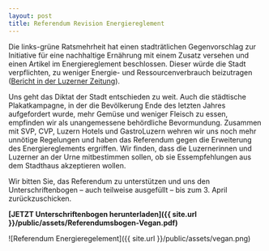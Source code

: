 ```yaml
---
layout: post
title: Referendum Revision Energiereglement
---
```


Die links-grüne Ratsmehrheit hat einen stadträtlichen Gegenvorschlag zur Initiative für eine nachhaltige Ernährung mit einem Zusatz versehen und einen Artikel im Energiereglement beschlossen. Dieser würde die Stadt verpflichten, zu weniger Energie- und Ressourcenverbrauch beizutragen ([Bericht in der Luzerner Zeitung](http://www.luzernerzeitung.ch/nachrichten/zentralschweiz/luzern/ernaehrungs-klausel-schreckt-hotels-auf;art9647,1203466)).
 
Uns geht das Diktat der Stadt entschieden zu weit. Auch die städtische Plakat­kampagne, in der die Bevölkerung Ende des letzten Jahres aufgefordert wurde, mehr Gemüse und weniger Fleisch zu essen, empfinden wir als unangemessene behördliche Bevormundung. Zusammen mit SVP, CVP, Luzern Hotels und GastroLuzern wehren wir uns noch mehr unnötige Regelungen und haben das Referendum gegen die Erweiterung des Energiereglements ergriffen. Wir finden, dass die Luzernerinnen und Luzerner an der Urne mitbestimmen sollen, ob sie Essempfehlungen aus dem Stadthaus akzeptieren wollen.
 
Wir bitten Sie, das Referendum zu unterstützen und uns den Unterschriftenbogen – auch teilweise ausgefüllt – bis zum 3. April zurückzuschicken.

**[JETZT Unterschriftenbogen herunterladen]({{ site.url }}/public/assets/Referendumsbogen-Vegan.pdf)**

![Referendum Energieregelement]({{ site.url }}/public/assets/vegan.png)